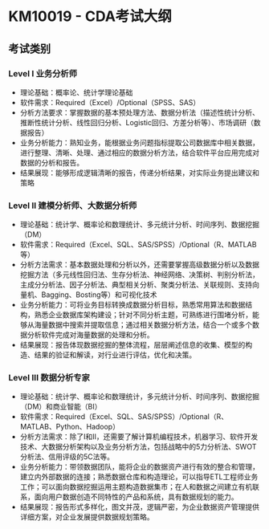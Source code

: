 # KM10019 - CDA考试大纲

## 考试类别

### Level I 业务分析师

* 理论基础：概率论、统计学理论基础
* 软件需求：Required（Excel）/Optional（SPSS、SAS）
* 分析方法要求：掌握数据的基本预处理方法、数据分析法（描述性统计分析、推断性统计分析、线性回归分析、Logistic回归、方差分析等）、市场调研（数据报告）
* 业务分析能力：熟知业务，能根据业务问题指标提取公司数据库中相关数据，进行整理、清晰、处理、通过相应的数据分析方法，结合软件平台应用完成对数据的分析和报告。
* 结果展现：能够形成逻辑清晰的报告，传递分析结果，对实际业务提出建议和策略

### Level II 建模分析师、大数据分析师

* 理论基础：统计学、概率论和数理统计、多元统计分析、时间序列、数据挖掘（DM）
* 软件需求：Required（Excel、SQL、SAS/SPSS）/Optional（R、MATLAB等）
* 分析方法需求：基本数据处理和分析以外，还需要掌握高级数据分析以及数据挖掘方法（多元线性回归法、生存分析法、神经网络、决策树、判别分析法，主成分分析法、因子分析法、典型相关分析、聚类分析法、关联规则、支持向量机、Bagging、Bosting等）和可视化技术
* 业务分析能力：可将业务目标转换成数据分析目标，熟悉常用算法和数据结构，熟悉企业数据库架构建设；针对不同分析主题，可熟练进行围堵分析，能够从海量数据中搜索并提取信息；通过相关数据分析方法，结合一个或多个数据分析软件完成对海量数据的处理和分析。
* 结果展现：报告体现数据挖掘的整体流程，层层阐述信息的收集、模型的构造、结果的验证和解读，对行业进行评估，优化和决策。

### Level III 数据分析专家

* 理论基础：统计学、概率论和数理统计，多元统计分析、时间序列、数据挖掘（DM）和商业智能（BI）
* 软件需求：Required（Excel、SQL、SAS/SPSS）/Optional（R、MATLAB、Python、Hadoop）
* 分析方法需求：除了I和II，还需要了解计算机编程技术，机器学习、软件开发技术、大数据分析架构以及业务分析方法，包括战略中的5力分析法、SWOT分析法、信用评级的5C法等。
* 业务分析能力：带领数据团队，能将企业的数据资产进行有效的整合和管理，建立内外部数据的连接；熟悉数据仓库和构造理论，可以指导ETL工程师业务工作；可以面向数据挖掘运用主题构造数据集市；在人和数据之间建立有机联系，面向用户数据创造不同特性的产品和系统，具有数据规划的能力。
* 结果展现：报告形式多样化，图文并茂，逻辑严密，为企业数据资产管理提供详细方案，对企业发展提供数据规划策略。



